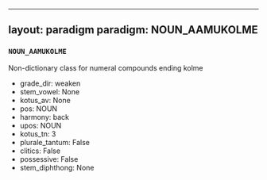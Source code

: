 
---
layout: paradigm
paradigm: NOUN_AAMUKOLME
---
### ` NOUN_AAMUKOLME `

Non-dictionary class for numeral compounds ending kolme
* grade_dir: weaken
* stem_vowel: None
* kotus_av: None
* pos: NOUN
* harmony: back
* upos: NOUN
* kotus_tn: 3
* plurale_tantum: False
* clitics: False
* possessive: False
* stem_diphthong: None
